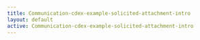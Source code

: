 ```yaml
---
title: Communication-cdex-example-solicited-attachment-intro
layout: default
active: Communication-cdex-example-solicited-attachment-intro
---
```


